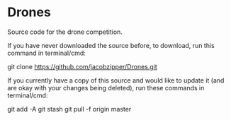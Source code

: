 # Drones
Source code for the drone competition.

If you have never downloaded the source before, to download, run this command in terminal/cmd:

git clone https://github.com/jacobzipper/Drones.git

If you currently have a copy of this source and would like to update it (and are okay with your changes being deleted), run these commands in terminal/cmd:

git add -A
git stash
git pull -f origin master 
